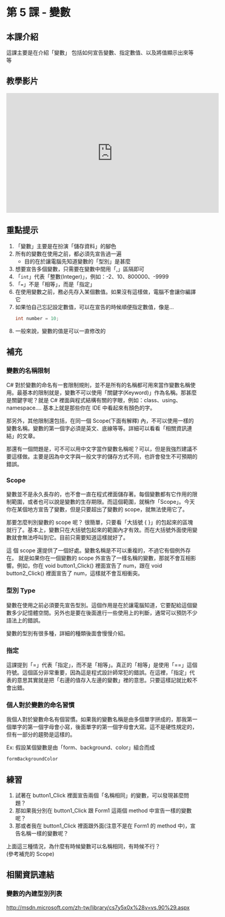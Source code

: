# 第 5 課 - 變數

## <span class="section_abstract">本課介紹</span>

這課主要是在介紹「變數」
包括如何宣告變數、指定數值、以及將值顯示出來等等

## <span class="section_video">教學影片</span>

<iframe width="560" height="315" src="https://www.youtube.com/embed/lAO0YRPONkU" title="YouTube video player" frameborder="0" allow="accelerometer; autoplay; clipboard-write; encrypted-media; gyroscope; picture-in-picture" allowfullscreen></iframe>

## <span class="section_highlights">重點提示</span>

1. 「變數」主要是在扮演「儲存資料」的腳色
2. 所有的變數在使用之前，都必須先宣告過一遍
   - 目的在於讓電腦先知道變數的「型別」是甚麼
1. 想要宣告多個變數，只需要在變數中間用「,」區隔即可
2. 「`int`」代表「整數(Integer)」，例如：-2、10、800000、-9999
3. 「`=`」不是「相等」，而是「指定」
4. 在使用變數之前，務必先存入某個數值。如果沒有這樣做，電腦不會讓你編譯它
5. 如果怕自己忘記設定數值，可以在宣告的時候順便指定數值，像是...
    ```c#
    int number = 10;
    ```
8. 一般來說，變數的值是可以一直修改的

## <span class="section_supplementary">補充</span>

### 變數的名稱限制

C# 對於變數的命名有一套限制規則，並不是所有的名稱都可用來當作變數名稱使用。最基本的限制就是，變數不可以使用「關鍵字(Keyword)」作為名稱。那甚麼是關鍵字呢？就是 C# 裡面與程式結構有關的字眼，例如：class、using、namespace.... 基本上就是那些你在 IDE 中看起來有顏色的字。

那另外，其他限制還包括，在同一個 Scope(下面有解釋) 內，不可以使用一樣的變數名稱。變數的第一個字必須是英文、底線等等。詳細可以看看「相關資訊連結」的文章。

那還有一個問題是，可不可以用中文字當作變數名稱呢？可以，但是我強烈建議不要這樣做。主要是因為中文字與一般文字的儲存方式不同，也許會發生不可預期的錯誤。

### Scope

變數並不是永久長存的，也不會一直在程式裡面儲存著。每個變數都有它作用的限制範圍，或者也可以說是變數的生存期限。而這個範圍，就稱作「Scope」。今天你在某個地方宣告了變數，但是只要超出了變數的 scope，就無法使用它了。

那要怎麼判別變數的 scope 呢？ 很簡單，只要看「大括號 { }」的包起來的區塊就行了。基本上，變數只在大括號包起來的範圍內才有效。而在大括號外面使用變數就會無法呼叫到它。目前只需要知道這樣就好了。

這 個 scope 還提供了一個好處。變數名稱是不可以重複的，不過它有個例外存在。 就是如果你在一個變數的 scope 外宣告了一樣名稱的變數，那就不會互相影響。例如，你在 void button1_Click() 裡面宣告了 num，跟在 void button2_Click() 裡面宣告了 num，這樣就不會互相衝突。

### 型別 Type

變數在使用之前必須要先宣告型別。這個作用是在於讓電腦知道，它要配給這個變數多少記憶體空間。另外也是要在後面進行一些使用上的判斷，通常可以預防不少語法上的錯誤。

變數的型別有很多種，詳細的種類後面會慢慢介紹。

### 指定

這課提到「=」代表「指定」，而不是「相等」。真正的「相等」是使用「==」這個符號。這個區分非常重要，因為這是程式設計師常犯的錯誤。在這裡，「指定」代表的意思其實就是把「右邊的值存入左邊的變數」裡的意思。只要這樣記就比較不會出錯。

### 個人對於變數的命名習慣

我個人對於變數命名有個習慣。如果我的變數名稱是由多個單字拼成的，那我第一個單字的第一個字母會小寫，後面單字的第一個字母會大寫。這不是硬性規定的，但有一部分的趨勢是這樣的。

Ex: 假設某個變數是由「form、background、color」組合而成

```c#
formBackgroundColor
```

## <span class="section_practice">練習</span>

1. 試著在 button1_Click 裡面宣告兩個「名稱相同」的變數，可以發現甚麼問題？
2. 那如果我分別在 button1_Click 跟 Form1 這兩個 method 中宣告一樣的變數呢？
3. 那或者我在 button1_Click 裡面跟外面(注意不是在 Form1 的 method 中)，宣告名稱一樣的變數呢？

上面這三種情況，為什麼有時候變數可以名稱相同，有時候不行？  
(參考補充的 Scope)

## <span class="section_references">相關資訊連結</span>

### 變數的內建型別列表

<http://msdn.microsoft.com/zh-tw/library/cs7y5x0x%28v=vs.90%29.aspx>
